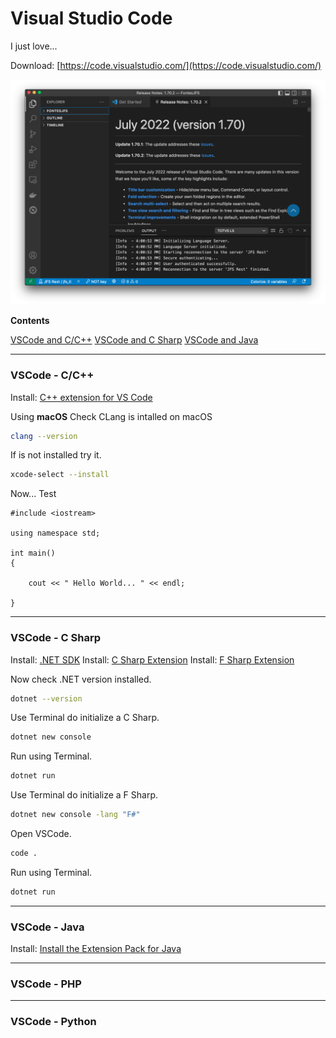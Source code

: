 # Visual Studio Code

I just love...

Download: [https://code.visualstudio.com/](https://code.visualstudio.com/)

![](./images/001-VSCode.png)


**Contents**

[VSCode and C/C++](#vscode---cc)
[VSCode and C Sharp](#vscode---c-sharp)
[VSCode and Java](#vscode---java)
___

### VSCode - C/C++

Install: [C++ extension for VS Code](https://marketplace.visualstudio.com/items?itemName=ms-vscode.cpptools)

Using **macOS**
Check CLang is intalled on macOS
```bash
clang --version
```
If is not installed try it.
```bash
xcode-select --install
```
Now... Test

```clang
#include <iostream>

using namespace std;

int main()
{

    cout << " Hello World... " << endl;

}

```

---


### VSCode - C Sharp

Install: [.NET SDK](https://dotnet.microsoft.com/download)
Install: [C Sharp Extension](https://marketplace.visualstudio.com/items?itemName=ms-dotnettools.csharp)
Install: [F Sharp Extension](https://marketplace.visualstudio.com/items?itemName=Ionide.Ionide-fsharp)

Now check .NET version installed.
```bash
dotnet --version
```

Use Terminal do initialize a C Sharp.
```bash
dotnet new console
```

Run using Terminal.
```bash
dotnet run
```

Use Terminal do initialize a F Sharp.
```bash
dotnet new console -lang "F#"
```

Open VSCode.
```bash
code .
```

Run using Terminal.
```bash
dotnet run
```


---
### VSCode - Java

Install: [Install the Extension Pack for Java](https://marketplace.visualstudio.com/items?itemName=vscjava.vscode-java-pack)

---
### VSCode - PHP


---
### VSCode - Python

